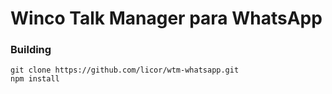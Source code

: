 # Winco Talk Manager para WhatsApp

### Building

```
git clone https://github.com/licor/wtm-whatsapp.git
npm install
```

